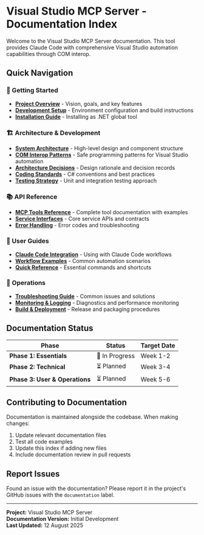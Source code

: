 # Visual Studio MCP Server - Documentation Index

Welcome to the Visual Studio MCP Server documentation. This tool provides Claude Code with comprehensive Visual Studio automation capabilities through COM interop.

## Quick Navigation

### 🚀 Getting Started
- **[Project Overview](project/project-overview.md)** - Vision, goals, and key features
- **[Development Setup](development/development-setup.md)** - Environment configuration and build instructions
- **[Installation Guide](operations/installation-guide.md)** - Installing as .NET global tool

### 🏗️ Architecture & Development
- **[System Architecture](architecture/system-architecture.md)** - High-level design and component structure
- **[COM Interop Patterns](architecture/com-interop-patterns.md)** - Safe programming patterns for Visual Studio automation
- **[Architecture Decisions](architecture/decisions/)** - Design rationale and decision records
- **[Coding Standards](development/coding-standards.md)** - C# conventions and best practices
- **[Testing Strategy](development/testing-strategy.md)** - Unit and integration testing approach

### 📚 API Reference
- **[MCP Tools Reference](api/mcp-tools-reference.md)** - Complete tool documentation with examples
- **[Service Interfaces](api/service-interfaces.md)** - Core service APIs and contracts
- **[Error Handling](api/error-handling.md)** - Error codes and troubleshooting

### 👥 User Guides
- **[Claude Code Integration](user-guides/claude-code-integration.md)** - Using with Claude Code workflows
- **[Workflow Examples](user-guides/workflow-examples.md)** - Common automation scenarios
- **[Quick Reference](user-guides/quick-reference.md)** - Essential commands and shortcuts

### 🔧 Operations
- **[Troubleshooting Guide](operations/troubleshooting-guide.md)** - Common issues and solutions
- **[Monitoring & Logging](operations/monitoring-logging.md)** - Diagnostics and performance monitoring
- **[Build & Deployment](development/build-deployment.md)** - Release and packaging procedures

## Documentation Status

| Phase | Status | Target Date |
|-------|--------|-------------|
| **Phase 1: Essentials** | 📝 In Progress | Week 1-2 |
| **Phase 2: Technical** | ⏳ Planned | Week 3-4 |
| **Phase 3: User & Operations** | ⏳ Planned | Week 5-6 |

## Contributing to Documentation

Documentation is maintained alongside the codebase. When making changes:

1. Update relevant documentation files
2. Test all code examples
3. Update this index if adding new files
4. Include documentation review in pull requests

## Report Issues

Found an issue with the documentation? Please report it in the project's GitHub issues with the `documentation` label.

---

**Project:** Visual Studio MCP Server  
**Documentation Version:** Initial Development  
**Last Updated:** 12 August 2025